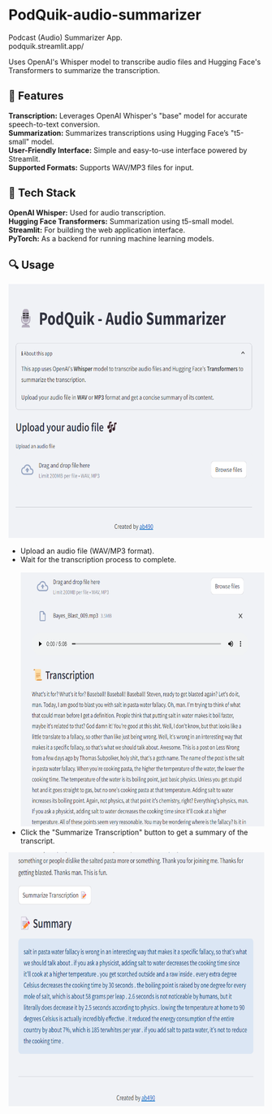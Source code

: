 # PodQuik-audio-summarizer
 Podcast (Audio) Summarizer App. <br>
 podquik.streamlit.app/
 
 Uses OpenAI's Whisper model to transcribe audio files and Hugging Face's Transformers to summarize the transcription.

## 🚀 Features <br>
**Transcription:** Leverages OpenAI Whisper's "base" model for accurate speech-to-text conversion.<br>
**Summarization:** Summarizes transcriptions using Hugging Face’s "t5-small" model.<br>
**User-Friendly Interface:** Simple and easy-to-use interface powered by Streamlit.<br>
**Supported Formats:** Supports WAV/MP3 files for input.

## 🔧 Tech Stack <br>
**OpenAI Whisper:** Used for audio transcription.<br>
**Hugging Face Transformers:** Summarization using t5-small model.<br>
**Streamlit:** For building the web application interface.<br>
**PyTorch:** As a backend for running machine learning models.

## 🔍 Usage <br>
<img src="/images/home.png" width="650" height="500"><br>
- Upload an audio file (WAV/MP3 format). <br>
- Wait for the transcription process to complete. <br><br>
<img src="/images/transcription.png" width="650" height="500"><br>
- Click the "Summarize Transcription" button to get a summary of the transcript.
<img src="/images/summary.png" width="650" height="500">
